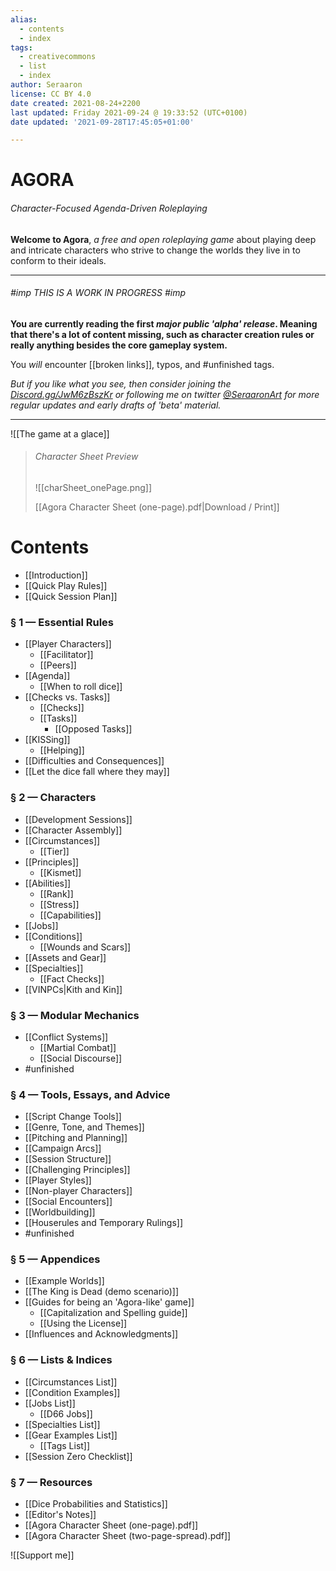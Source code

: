 ```yaml
---
alias:
  - contents
  - index
tags:
  - creativecommons
  - list
  - index
author: Seraaron
license: CC BY 4.0
date created: 2021-08-24+2200
last updated: Friday 2021-09-24 @ 19:33:52 (UTC+0100)
date updated: '2021-09-28T17:45:05+01:00'

---
```


# AGORA

###### Character-Focused Agenda-Driven Roleplaying

**Welcome to Agora**, _a free and open roleplaying game_ about playing deep and intricate characters who strive to change the worlds they live in to conform to their ideals.

---

###### #imp THIS IS A WORK IN PROGRESS #imp

**You are currently reading the first _major public 'alpha' release_. Meaning that there's a lot of content missing, such as character creation rules or really anything besides the core gameplay system.**

You _will_ encounter [[broken links]], typos, and #unfinished tags.

_But if you like what you see, then consider joining the [Discord.gg/JwM6zBszKr](https://discord.gg/JwM6zBszKr) or following me on twitter [@SeraaronArt](https://twitter.com/SeraaronArt) for more regular updates and early drafts of 'beta' material._

---

![[The game at a glace]]

> ###### Character Sheet Preview
>
> ![[charSheet_onePage.png]]
>
> [[Agora Character Sheet (one-page).pdf|Download / Print]]

# Contents

- [[Introduction]]
- [[Quick Play Rules]]
- [[Quick Session Plan]]

### § 1 — Essential Rules

- [[Player Characters]]
  - [[Facilitator]]
  - [[Peers]]
- [[Agenda]]
	- [[When to roll dice]]
- [[Checks vs. Tasks]]
  - [[Checks]]
  - [[Tasks]]
    - [[Opposed Tasks]]
- [[KISSing]]
	- [[Helping]]
- [[Difficulties and Consequences]]
- [[Let the dice fall where they may]]

### § 2 — Characters
- [[Development Sessions]]
- [[Character Assembly]]
- [[Circumstances]]
	- [[Tier]]
- [[Principles]]
  - [[Kismet]]
- [[Abilities]]
  - [[Rank]]
  - [[Stress]]
  - [[Capabilities]]
- [[Jobs]]
- [[Conditions]]
  - [[Wounds and Scars]]
- [[Assets and Gear]]
- [[Specialties]]
	- [[Fact Checks]]
- [[VINPCs|Kith and Kin]]

### § 3 — Modular Mechanics

- [[Conflict Systems]]
	- [[Martial Combat]]
	- [[Social Discourse]]
- #unfinished 

### § 4 — Tools, Essays, and Advice

- [[Script Change Tools]]
- [[Genre, Tone, and Themes]]
- [[Pitching and Planning]]
- [[Campaign Arcs]]
- [[Session Structure]]
- [[Challenging Principles]]
- [[Player Styles]]
- [[Non-player Characters]]
- [[Social Encounters]]
- [[Worldbuilding]]
- [[Houserules and Temporary Rulings]]
- #unfinished


### § 5 — Appendices

- [[Example Worlds]]
- [[The King is Dead (demo scenario)]]
- [[Guides for being an 'Agora-like' game]]
  - [[Capitalization and Spelling guide]]
  - [[Using the License]]
- [[Influences and Acknowledgments]]

### § 6 — Lists & Indices

- [[Circumstances List]]
- [[Condition Examples]]
- [[Jobs List]]
	- [[D66 Jobs]]
- [[Specialties List]]
- [[Gear Examples List]]
  - [[Tags List]]
- [[Session Zero Checklist]]

### § 7 — Resources

- [[Dice Probabilities and Statistics]]
- [[Editor's Notes]]
- [[Agora Character Sheet (one-page).pdf]]
- [[Agora Character Sheet (two-page-spread).pdf]]

![[Support me]]
